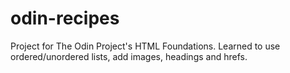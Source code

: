 # odin-recipes
Project for The Odin Project's HTML Foundations.
Learned to use ordered/unordered lists, add images, headings and hrefs.